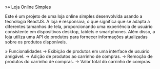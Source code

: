 »» Loja Online Simples

Este é um projeto de uma loja online simples desenvolvida usando a tecnologia ReactJS. A loja é responsiva, o que significa que se adapta a diferentes tamanhos de tela, proporcionando uma experiência de usuário consistente em dispositivos desktop, tablets e smartphones. Além disso, a loja utiliza uma API de produtos para fornecer informações atualizadas sobre os produtos disponíveis.

» Funcionalidades
   → Exibição de produtos em uma interface de usuário amigável.
   → Adição de produtos ao carrinho de compras.
   → Remoção de produtos do carrinho de compras.
   → Valor total do carrinho de compras.
